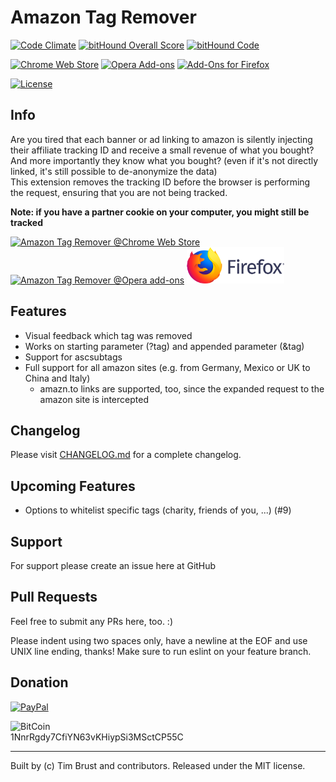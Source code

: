# Amazon Tag Remover
[![Code Climate](https://codeclimate.com/github/timbru31/amazon-tag-remover/badges/gpa.svg)](https://codeclimate.com/github/timbru31/amazon-tag-remover)
[![bitHound Overall Score](https://www.bithound.io/github/timbru31/amazon-tag-remover/badges/score.svg)](https://www.bithound.io/github/timbru31/amazon-tag-remover)
[![bitHound Code](https://www.bithound.io/github/timbru31/amazon-tag-remover/badges/code.svg)](https://www.bithound.io/github/timbru31/amazon-tag-remover)

[![Chrome Web Store](https://img.shields.io/chrome-web-store/v/mmajdhfdokfcaiadahjnffhbfjfkmcnc.svg)](https://chrome.google.com/webstore/detail/amazon-tag-remover/mmajdhfdokfcaiadahjnffhbfjfkmcnc)
[![Opera Add-ons](https://img.shields.io/badge/Opera%20Add--ons-v0.3.1-orange.svg)](https://addons.opera.com/extensions/details/amazon-tag-remover/)
[![Add-Ons for Firefox](https://img.shields.io/amo/v/amazon-tag-remover.svg)](https://addons.mozilla.org/firefox/addon/amazon-tag-remover/)

[![License](https://img.shields.io/badge/License-MIT-blue.svg)](LICENSE.md)

## Info
Are you tired that each banner or ad linking to amazon is silently injecting their affiliate tracking ID and receive a small revenue of what you bought? And more importantly they know what you bought? (even if it's not directly linked, it's still possible to de-anonymize the data)  
This extension removes the tracking ID before the browser is performing the request, ensuring that you are not being tracked.

**Note: if you have a partner cookie on your computer, you might still be tracked**

[![Amazon Tag Remover @Chrome Web Store](https://developer.chrome.com/webstore/images/ChromeWebStore_Badge_v2_206x58.png "Amazon Tag Remover @Chrome Web Store")](https://chrome.google.com/webstore/detail/amazon-tag-remover/mmajdhfdokfcaiadahjnffhbfjfkmcnc)
[<img alt="Amazon Tag Remover @Opera add-ons" src="https://dev.opera.com/extensions/branding-guidelines/addons_206x58_en@2x.png" height="58" width="206">](https://addons.opera.com/extensions/details/amazon-tag-remover/)
[<img alt="Amazon Tag Remover @Add-Ons for Firefox" src="./images/firefox-logo-horizontal-lockup.png" height="58">](https://addons.mozilla.org/firefox/addon/amazon-tag-remover/)

## Features
* Visual feedback which tag was removed
* Works on starting parameter (?tag) and appended parameter (&tag)
* Support for ascsubtags
* Full support for all amazon sites (e.g. from Germany, Mexico or UK to China and Italy)
  * amazn.to links are supported, too, since the expanded request to the amazon site is intercepted

## Changelog
Please visit [CHANGELOG.md](CHANGELOG.md) for a complete changelog.

## Upcoming Features
* Options to whitelist specific tags (charity, friends of you, ...) (#9)

## Support
For support please create an issue here at GitHub

## Pull Requests
Feel free to submit any PRs here, too. :)

Please indent using two spaces only, have a newline at the EOF and use UNIX line ending, thanks!
Make sure to run eslint on your feature branch.

## Donation
[![PayPal](https://www.paypalobjects.com/en_US/i/btn/btn_donateCC_LG.gif "Donation via PayPal")](https://www.paypal.com/cgi-bin/webscr?cmd=_s-xclick&hosted_button_id=T9TEV7Q88B9M2)

![BitCoin](https://dustplanet.de/wp-content/uploads/2015/01/bitcoin-logo-plain.png "Donation via BitCoins")  
1NnrRgdy7CfiYN63vKHiypSi3MSctCP55C

---
Built by (c) Tim Brust and contributors. Released under the MIT license.
